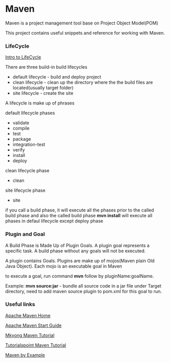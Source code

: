 # Maven

Maven is a project management tool base on Project Object Model(POM)

This project contains useful snippets and reference for working with Maven. 

### LifeCycle
[Intro to LifeCycle](https://maven.apache.org/guides/introduction/introduction-to-the-lifecycle.html)

There are three build-in build lifecycles
* default lifecycle - build and deploy project
* clean lifecycle - clean up the directory where the the build files are located(usually target folder)
* site lifecycle - create the site

A lifecycle is make up of phrases

default lifecycle phases
* validate
* compile
* test
* package
* integration-test
* verify
* install
* deploy

clean lifecycle phase
* clean

site lifecycle phase
* site

if you call a build phase, it will execute all the phases prior to the called build phase and also the called build phase
**mvn install** will execute all phases in defaul lifecycle except deploy phase

### Plugin and Goal
A Build Phase is Made Up of Plugin Goals. A plugin goal represents a specific task. A build phase without any goals will not be executed. 

A plugin contains Goals. Plugins are make up of mojos(Maven plain Old Java Object). Each mojo is an executable goal in Maven

to execute a goal, run command **mvn** follow by pluginName:goalName.

Example: **mvn source:jar**  - bundle all source code in a jar file under Target directory, need to add maven source plugin to pom.xml for this goal to run.

### Useful links

[Apache Maven Home](https://maven.apache.org/index.html)

[Apache Maven Start Guide](https://maven.apache.org/guides/getting-started/index.html)

[Mkyong Maven Tutorial](http://www.mkyong.com/tutorials/maven-tutorials/)

[Tutorialspoint Maven Tutorial](http://www.tutorialspoint.com/maven/)

[Maven by Example](https://books.sonatype.com/mvnex-book/reference/index.html)
